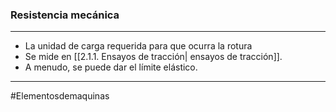 ### Resistencia mecánica
---
- La unidad de carga requerida para que ocurra la rotura
- Se mide en [[2.1.1. Ensayos de tracción| ensayos de tracción]].
- A menudo, se puede dar el límite elástico.

---
#Elementosdemaquinas 
